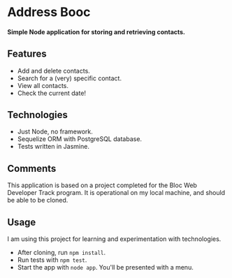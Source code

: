 # Address Booc

#### Simple Node application for storing and retrieving contacts.

## Features
* Add and delete contacts.
* Search for a (very) specific contact.
* View all contacts.
* Check the current date!

## Technologies
* Just Node, no framework.
* Sequelize ORM with PostgreSQL database.
* Tests written in Jasmine.

## Comments
This application is based on a project completed for the Bloc Web Developer Track program. It is operational on my local machine, and should be able to be cloned.

## Usage
I am using this project for learning and experimentation with technologies.

* After cloning, run `npm install`.
* Run tests with `npm test`.
* Start the app with `node app`. You'll be presented with a menu.
